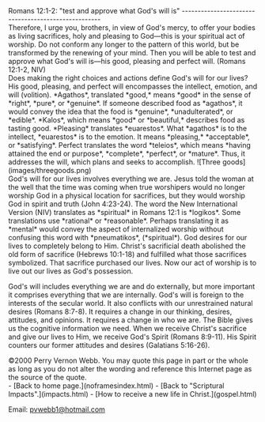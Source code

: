  <head> <title>(PVW) Romans 12:1-2: "test and approve what God's will is"</title> <meta content="IE=9" http-equiv="X-UA-Compatible"></meta> <link href="css/page_style.css" rel="stylesheet" type="text/css"></link> </head><body><div class="page_style"> Romans 12:1-2: "test and approve what God's will is"
----------------------------------------------------

<div class="p">Therefore, I urge you, brothers, in view of God's mercy, to offer your bodies as living sacrifices, holy and pleasing to God—this is your spiritual act of worship. Do not conform any longer to the pattern of this world, but be transformed by the renewing of your mind. Then you will be able to test and approve what God's will is—his good, pleasing and perfect will. (Romans 12:1-2, NIV)

</div><div class="p">Does making the right choices and actions define God's will for our lives? His good, pleasing, and perfect will encompasses the intellect, emotion, and will (volition). *Agathos*, translated *good,* means *good* in the sense of *right*, *pure*, or *genuine*. If someone described food as *agathos*, it would convey the idea that the food is *genuine*, *unadulterated*, or *edible*. *Kalos*, which means *good* or *beautiful,* describes food as tasting good. *Pleasing* translates *euarestos*. What *agathos* is to the intellect, *euarestos* is to the emotion. It means *pleasing,* *acceptable*, or *satisfying*. Perfect translates the word *teleios*, which means *having attained the end or purpose*, *complete*, *perfect*, or *mature*. Thus, it addresses the will, which plans and seeks to accomplish.
 ![Three goods](images/threegoods.png)</div>God's will for our lives involves everything we are. Jesus told the woman at the well that the time was coming when true worshipers would no longer worship God in a physical location for sacrifices, but they would worship God in spirit and truth (John 4:23-24). The word the New International Version (NIV) translates as *spiritual* in Romans 12:1 is *logikos*. Some translations use *rational* or *reasonable*. Perhaps translating it as *mental* would convey the aspect of internalized worship without confusing this word with *pneumatikos*, (*spiritual*). God desires for our lives to completely belong to Him. Christ's sacrificial death abolished the old form of sacrifice (Hebrews 10:1-18) and fulfilled what those sacrifices symbolized. That sacrifice purchased our lives. Now our act of worship is to live out our lives as God's possession.

God's will includes everything we are and do externally, but more important it comprises everything that we are internally. God's will is foreign to the interests of the secular world. It also conflicts with our unrestrained natural desires (Romans 8:7-8). It requires a change in our thinking, desires, attitudes, and opinions. It requires a change in who we are. The Bible gives us the cognitive information we need. When we receive Christ's sacrifice and give our lives to Him, we receive God's Spirit (Romans 8:9-11). His Spirit counters our former attitudes and desires (Galatians 5:16-26).

<div class="copy">©2000 Perry Vernon Webb. You may quote this page in part or the whole as long as you do not alter the wording and reference this Internet page as the source of the quote.</div> </div>- [Back to home page.](noframesindex.html)
- [Back to "Scriptural Impacts".](impacts.html)
- [How to receive a new life in Christ.](gospel.html)

Email: [pvwebb1@hotmail.com](mailto:pvwebb1@hotmail.com)

